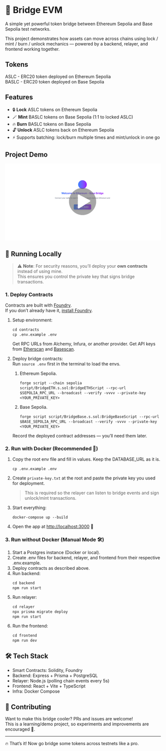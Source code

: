 # 🌉 Bridge EVM
A simple yet powerful token bridge between Ethereum Sepolia and Base Sepolia test networks.

This project demonstrates how assets can move across chains using lock / mint / burn / unlock mechanics — powered by a backend, relayer, and frontend working together.

## Tokens
ASLC - ERC20 token deployed on Ethereum Sepolia \
BASLC - ERC20 token deployed on Base Sepolia

## Features
- 🔒 **Lock** ASLC tokens on Ethereum Sepolia
- 🪄 **Mint** BASLC tokens on Base Sepolia (1:1 to locked ASLC)
- 🔥 **Burn** BASLC tokens on Base Sepolia
- 🔓 **Unlock** ASLC tokens back on Ethereum Sepolia
- ⚡ Supports batching: lock/burn multiple times and mint/unlock in one go

## Project Demo
[![Watch the demo](demo-thumbnail.png)](https://youtu.be/uISql3_T8eU)

## 🚀 Running Locally

> ⚠️ **Note**: For security reasons, you’ll deploy your **own contracts** instead of using mine.  
> This ensures you control the private key that signs bridge transactions.  

### 1. Deploy Contracts  
Contracts are built with [Foundry](https://getfoundry.sh/).  
If you don’t already have it, [install Foundry](https://getfoundry.sh/introduction/installation).  

1. Setup environment:  

   ```
   cd contracts
   cp .env.example .env
   ```
   Get RPC URLs from Alchemy, Infura, or another provider.
   Get API keys from [Etherscan](https://etherscan.io/myaccount) and [Basescan](https://basescan.org/myaccount).
2. Deploy bridge contracts: \
   Run `source .env` first in the terminal to load the envs.
   1. Ethereum Sepolia. 
      
      ```
      forge script --chain sepolia script/BridgeETH.s.sol:BridgeETHScript --rpc-url $SEPOLIA_RPC_URL --broadcast --verify -vvvv --private-key <YOUR_PRIVATE_KEY>
      ```
   2. Base Sepolia.
       
      ```
      forge script script/BridgeBase.s.sol:BridgeBaseScript --rpc-url $BASE_SEPOLIA_RPC_URL --broadcast --verify -vvvv --private-key <YOUR_PRIVATE_KEY>
      ```
   Record the deployed contract addresses — you’ll need them later.

### 2. Run with Docker (Recommended 🐳)
1. Copy the root env file and fill in values. Keep the DATABASE_URL as it is.

   ```
   cp .env.example .env
   ```
2. Create `private-key.txt` at the root and paste the private key you used for deployment.
   > This is required so the relayer can listen to bridge events and sign unlock/mint transactions.
3. Start everything:

   ```
   docker-compose up --build
   ```
4. Open the app at [http://localhost:3000](http://localhost:3000) 🎉

### 3. Run without Docker (Manual Mode 🛠️)
1. Start a Postgres instance (Docker or local).
2. Create .env files for backend, relayer, and frontend from their respective .env.example.
3. Deploy contracts as described above.
4. Run backend:
   ```
   cd backend
   npm run start
   ```
5. Run relayer:
   ```
   cd relayer
   npx prisma migrate deploy
   npm run start
   ```
6. Run the frontend:
   ```
   cd frontend
   npm run dev
   ```

## 🛠️ Tech Stack
- Smart Contracts: Solidity, Foundry
- Backend: Express + Prisma + PostgreSQL
- Relayer: Node.js (polling chain events every 5s)
- Frontend: React + Vite + TypeScript
- Infra: Docker Compose

## 🤝 Contributing
Want to make this bridge cooler? PRs and issues are welcome! \
This is a learning/demo project, so experiments and improvements are encouraged 🚀.

---
🔥 That’s it! Now go bridge some tokens across testnets like a pro.
